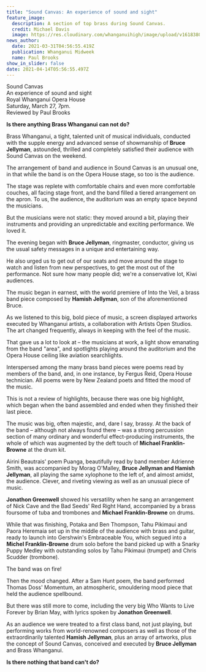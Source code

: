 ```yaml
---
title: "Sound Canvas: An experience of sound and sight"
feature_image:
  description: A section of top brass during Sound Canvas.
  credit: Michael Davis
  image: https://res.cloudinary.com/whanganuihigh/image/upload/v1618380005/News/top_brass_during_Sound_Canvas._Photo_._Michael_Davis.jpg
news_author:
  date: 2021-03-31T04:56:55.419Z
  publication: Whanganui Midweek
  name: Paul Brooks
show_in_slider: false
date: 2021-04-14T05:56:55.497Z
---
```

Sound Canvas  
An experience of sound and sight  
Royal Whanganui Opera House  
Saturday, March 27, 7pm.  
Reviewed by Paul Brooks

**Is there anything Brass Whanganui can not do?**

Brass Whanganui, a tight, talented unit of musical individuals, conducted with the supple energy and advanced sense of showmanship of **Bruce Jellyman**, astounded, thrilled and completely satisfied their audience with Sound Canvas on the weekend.

The arrangement of band and audience in Sound Canvas is an unusual one, in that while the band is on the Opera House stage, so too is the audience.

The stage was replete with comfortable chairs and even more comfortable couches, all facing stage front, and the band filled a tiered arrangement on the apron. To us, the audience, the auditorium was an empty space beyond the musicians.

But the musicians were not static: they moved around a bit, playing their instruments and providing an unpredictable and exciting performance. We loved it.

The evening began with **Bruce Jellyman**, ringmaster, conductor, giving us the usual safety messages in a unique and entertaining way.

He also urged us to get out of our seats and move around the stage to watch and listen from new perspectives, to get the most out of the performance. Not sure how many people did; we're a conservative lot, Kiwi audiences.

The music began in earnest, with the world premiere of Into the Veil, a brass band piece composed by **Hamish Jellyman**, son of the aforementioned Bruce.

As we listened to this big, bold piece of music, a screen displayed artworks executed by Whanganui artists, a collaboration with Artists Open Studios. The art changed frequently, always in keeping with the feel of the music.

That gave us a lot to look at – the musicians at work, a light show emanating from the band "area", and spotlights playing around the auditorium and the Opera House ceiling like aviation searchlights.

Interspersed among the many brass band pieces were poems read by members of the band, and, in one instance, by Fergus Reid, Opera House technician. All poems were by New Zealand poets and fitted the mood of the music.

This is not a review of highlights, because there was one big highlight, which began when the band assembled and ended when they finished their last piece.

The music was big, often majestic, and, dare I say, brassy. At the back of the band – although not always found there – was a strong percussion section of many ordinary and wonderful effect-producing instruments, the whole of which was augmented by the deft touch of **Michael Franklin-Browne** at the drum kit.

Airini Beautrais' poem Puanga, beautifully read by band member Adrienne Smith, was accompanied by Morag O'Malley, **Bruce Jellyman and Hamish Jellyman**, all playing the same xylophone to the left of, and almost amidst, the audience. Clever, and riveting viewing as well as an unusual piece of music.

**Jonathon Greenwell** showed his versatility when he sang an arrangement of Nick Cave and the Bad Seeds' Red Right Hand, accompanied by a brass foursome of tuba and trombones and **Michael Franklin-Browne** on drums.

While that was finishing, Potaka and Ben Thompson, Tahu Pikimaui and Paora Heremaia set up in the middle of the audience with brass and guitar, ready to launch into Gershwin's Embraceable You, which segued into a **Michel Franklin-Browne** drum solo before the band picked up with a Snarky Puppy Medley with outstanding solos by Tahu Pikimaui (trumpet) and Chris Scudder (trombone).

The band was on fire!

Then the mood changed. After a Sam Hunt poem, the band performed Thomas Doss' Momentum, an atmospheric, smouldering mood piece that held the audience spellbound.

But there was still more to come, including the very big Who Wants to Live Forever by Brian May, with lyrics spoken by **Jonathon Greenwell**.

As an audience we were treated to a first class band, not just playing, but performing works from world-renowned composers as well as those of the extraordinarily talented **Hamish Jellyman**, plus an array of artworks, plus the concept of Sound Canvas, conceived and executed by **Bruce Jellyman** and Brass Whanganui.

**Is there nothing that band can't do?**